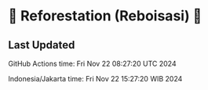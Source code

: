 
# 🌳 Reforestation (Reboisasi) 🌲

## Last Updated

GitHub Actions time: Fri Nov 22 08:27:20 UTC 2024

Indonesia/Jakarta time: Fri Nov 22 15:27:20 WIB 2024
